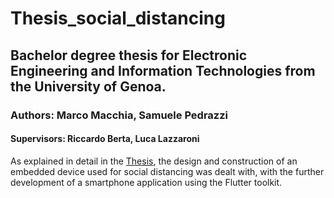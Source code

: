 # Thesis_social_distancing
## Bachelor degree thesis for Electronic Engineering and Information Technologies from the University of Genoa.
### Authors: Marco Macchia, Samuele Pedrazzi
#### Supervisors: Riccardo Berta, Luca Lazzaroni

As explained in detail in the [Thesis](https://github.com/samuelepedrazzi/Thesis_social_distancing/blob/main/TESI.pdf), the design and construction of an embedded device used for social distancing was dealt with, with the further development of a smartphone application using the Flutter toolkit.
